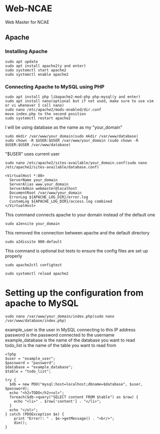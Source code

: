 # Web-NCAE
Web Master for NCAE

## Apache

### Installing Apache  
```
sudo apt update
sudo apt install apache2(y and enter)  
sudo systemctl start apache2  
sudo systemctl enable apache2
```

### Connecting Apache to MySQL using PHP  
```
sudo apt install php libapache2-mod-php php-mysql(y and enter)  
sudo apt install nano(optional but if not used, make sure to use vim or vi whenever I call nano)  
sudo nano /etc/apache2/mods-enabled/dir.conf  
move index.php to the second position  
sudo systemctl restart apache2
```

I will be using database as the name as my "your_domain"  
```
sudo mkdir /var/www/your_domain(sudo mkdir /var/www/database)  
sudo chown -R $USER:$USER /var/www/your_domain (sudo chown -R $USER:$USER /var/www/database)
```
"$USER" uses current user  
```
sudo nano /etc/apache2/sites-available/your_domain.conf(sudo nano /etc/apache2/sites-available/database.conf)
```
```
<VirtualHost *:80>
  ServerName your_domain
  ServerAlias www.your_domain
  ServerAdmin webmaster@localhost
  DocumentRoot /var/www/your_domain
  ErrorLog ${APACHE_LOG_DIR}/error.log
  CustomLog ${APACHE_LOG_DIR}/access.log combined
</VirtualHost>
```
This command connects apache to your domain instead of the default one
```
sudo a2ensite your_domain
```
This removed the connection between apache and the default directory 
```
sudo a2dissite 000-default
```
This command is optional but tests to ensure the config files are set up properly
```
sudo apache2ctl configtest
```
```
sudo systemctl reload apache2
```
# Setting up the configuration from apache to MySQL
```
sudo nano /var/www/your_domain/index.php(sudo nano /var/www/database/index.php)
```
example_user is the user in MySQL connecting to this IP address  
password is the password connected to the username  
example_database is the name of the database you want to read  
todo_list is the name of the table you want to read from  
```
<?php
$user = "example_user";
$password = "password";
$database = "example_database";
$table = "todo_list";

try {
  $db = new PDO("mysql:host=localhost;dbname=$database", $user, $password);
  echo "<h2>TODO</h2><ol>";
  foreach($db->query("SELECT content FROM $table") as $row) {
    echo "<li>" . $row['content'] . "</li>";
  }
  echo "</ol>";
} catch (PDOException $e) {
    print "Error!: " . $e->getMessage() . "<br/>";
    die();
}
```
